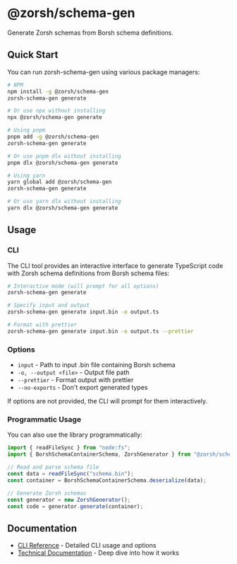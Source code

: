# @zorsh/schema-gen

Generate Zorsh schemas from Borsh schema definitions.

## Quick Start

You can run zorsh-schema-gen using various package managers:

```bash
# NPM
npm install -g @zorsh/schema-gen
zorsh-schema-gen generate

# Or use npx without installing
npx @zorsh/schema-gen generate

# Using pnpm
pnpm add -g @zorsh/schema-gen
zorsh-schema-gen generate

# Or use pnpm dlx without installing
pnpm dlx @zorsh/schema-gen generate

# Using yarn
yarn global add @zorsh/schema-gen
zorsh-schema-gen generate

# Or use yarn dlx without installing
yarn dlx @zorsh/schema-gen generate
```

## Usage

### CLI

The CLI tool provides an interactive interface to generate TypeScript code with Zorsh schema definitions from Borsh schema files:

```bash
# Interactive mode (will prompt for all options)
zorsh-schema-gen generate

# Specify input and output
zorsh-schema-gen generate input.bin -o output.ts

# Format with prettier
zorsh-schema-gen generate input.bin -o output.ts --prettier
```

### Options

- `input` - Path to input .bin file containing Borsh schema
- `-o, --output <file>` - Output file path
- `--prettier` - Format output with prettier
- `--no-exports` - Don't export generated types

If options are not provided, the CLI will prompt for them interactively.

### Programmatic Usage

You can also use the library programmatically:

```typescript
import { readFileSync } from "node:fs";
import { BorshSchemaContainerSchema, ZorshGenerator } from "@zorsh/schema-gen";

// Read and parse schema file
const data = readFileSync("schema.bin");
const container = BorshSchemaContainerSchema.deserialize(data);

// Generate Zorsh schemas
const generator = new ZorshGenerator();
const code = generator.generate(container);
```

## Documentation

- [CLI Reference](docs/cli.md) - Detailed CLI usage and options
- [Technical Documentation](docs/technical.md) - Deep dive into how it works
